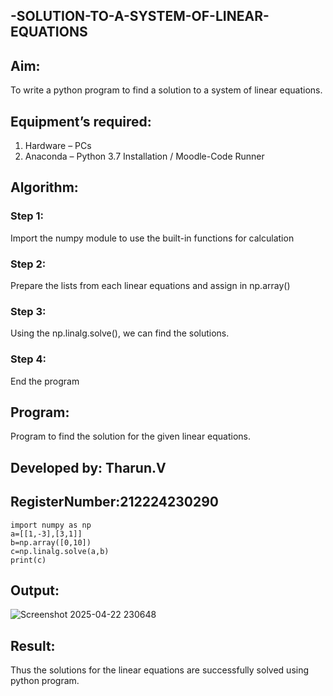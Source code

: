 ## -SOLUTION-TO-A-SYSTEM-OF-LINEAR-EQUATIONS
## Aim:
To write a python program to find a solution to a system of linear equations.
## Equipment’s required:
1. 	Hardware – PCs
2. 	Anaconda – Python 3.7 Installation / Moodle-Code Runner
## Algorithm:
### Step 1: 
Import the numpy module to use the built-in functions for calculation
### Step 2: 
Prepare the lists from each linear equations and assign in np.array()
### Step 3: 
Using the np.linalg.solve(), we can find the solutions.
### Step 4: 
End the program

## Program:
Program to find the solution for the given linear equations.
## Developed by: Tharun.V
## RegisterNumber:212224230290
```
import numpy as np
a=[[1,-3],[3,1]]
b=np.array([0,10])
c=np.linalg.solve(a,b)
print(c)
```

## Output:
![Screenshot 2025-04-22 230648](https://github.com/user-attachments/assets/90ff007b-acf2-46b0-966a-df89bd0927a7)


## Result: 
Thus the solutions for the linear equations are successfully solved using python program.


